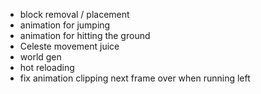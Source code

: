 - block removal / placement
- animation for jumping
- animation for hitting the ground
- Celeste movement juice
- world gen
- hot reloading
- fix animation clipping next frame over when running left
